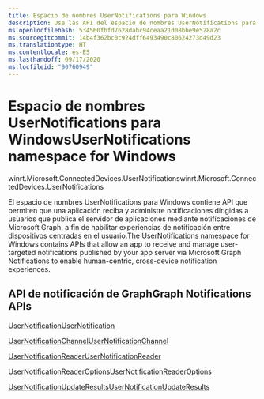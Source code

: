 ```yaml
---
title: Espacio de nombres UserNotifications para Windows
description: Use las API del espacio de nombres UserNotifications para Windows para recibir y administrar las notificaciones dirigidas a usuarios que publica el servidor de aplicaciones mediante notificaciones de Microsoft Graph.
ms.openlocfilehash: 534560fbfd7628dabc94ceaa21d08bbe9e528a2c
ms.sourcegitcommit: 14b4f362bc0c924dff6493490c80624273d49d23
ms.translationtype: HT
ms.contentlocale: es-ES
ms.lasthandoff: 09/17/2020
ms.locfileid: "90760949"
---
```

# <a name="usernotifications-namespace-for-windows"></a><span data-ttu-id="62d9d-103">Espacio de nombres UserNotifications para Windows</span><span class="sxs-lookup"><span data-stu-id="62d9d-103">UserNotifications namespace for Windows</span></span>

<span data-ttu-id="62d9d-104">winrt.Microsoft.ConnectedDevices.UserNotifications</span><span class="sxs-lookup"><span data-stu-id="62d9d-104">winrt.Microsoft.ConnectedDevices.UserNotifications</span></span>

<span data-ttu-id="62d9d-105">El espacio de nombres UserNotifications para Windows contiene API que permiten que una aplicación reciba y administre notificaciones dirigidas a usuarios que publica el servidor de aplicaciones mediante notificaciones de Microsoft Graph, a fin de habilitar experiencias de notificación entre dispositivos centradas en el usuario.</span><span class="sxs-lookup"><span data-stu-id="62d9d-105">The UserNotifications namespace for Windows contains APIs that allow an app to receive and manage user-targeted notifications published by your app server via Microsoft Graph Notifications to enable human-centric, cross-device notification experiences.</span></span> 

## <a name="graph-notifications-apis"></a><span data-ttu-id="62d9d-106">API de notificación de Graph</span><span class="sxs-lookup"><span data-stu-id="62d9d-106">Graph Notifications APIs</span></span>

[<span data-ttu-id="62d9d-107">UserNotification</span><span class="sxs-lookup"><span data-stu-id="62d9d-107">UserNotification</span></span>](userNotification.md)

[<span data-ttu-id="62d9d-108">UserNotificationChannel</span><span class="sxs-lookup"><span data-stu-id="62d9d-108">UserNotificationChannel</span></span>](userNotificationChannel.md)

[<span data-ttu-id="62d9d-109">UserNotificationReader</span><span class="sxs-lookup"><span data-stu-id="62d9d-109">UserNotificationReader</span></span>](userNotificationReader.md)

[<span data-ttu-id="62d9d-110">UserNotificationReaderOptions</span><span class="sxs-lookup"><span data-stu-id="62d9d-110">UserNotificationReaderOptions</span></span>](userNotificationReaderOptions.md)

[<span data-ttu-id="62d9d-111">UserNotificationUpdateResults</span><span class="sxs-lookup"><span data-stu-id="62d9d-111">UserNotificationUpdateResults</span></span>](userNotificationUpdateResults.md)

